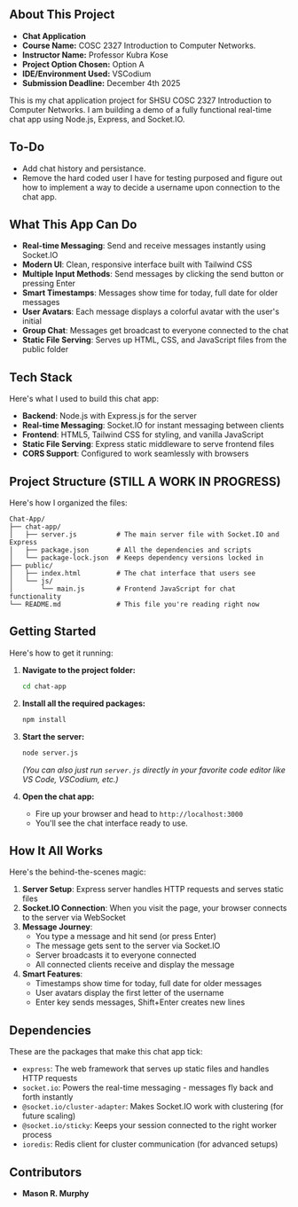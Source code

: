 ## About This Project
- **Chat Application**
- **Course Name:** COSC 2327 Introduction to Computer Networks.
- **Instructor Name:** Professor Kubra Kose
- **Project Option Chosen:** Option A
- **IDE/Environment Used:** VSCodium
- **Submission Deadline:** December 4th 2025

This is my chat application project for SHSU COSC 2327 Introduction to Computer Networks. I am building a demo of a fully functional real-time chat app using Node.js, Express, and Socket.IO.

## To-Do

- Add chat history and persistance.
- Remove the hard coded user I have for testing purposed and figure out how to implement a way to decide a username upon connection to the chat app.

## What This App Can Do

- **Real-time Messaging**: Send and receive messages instantly using Socket.IO
- **Modern UI**: Clean, responsive interface built with Tailwind CSS
- **Multiple Input Methods**: Send messages by clicking the send button or pressing Enter
- **Smart Timestamps**: Messages show time for today, full date for older messages
- **User Avatars**: Each message displays a colorful avatar with the user's initial
- **Group Chat**: Messages get broadcast to everyone connected to the chat
- **Static File Serving**: Serves up HTML, CSS, and JavaScript files from the public folder

## Tech Stack

Here's what I used to build this chat app:

- **Backend**: Node.js with Express.js for the server
- **Real-time Messaging**: Socket.IO for instant messaging between clients
- **Frontend**: HTML5, Tailwind CSS for styling, and vanilla JavaScript
- **Static File Serving**: Express static middleware to serve frontend files
- **CORS Support**: Configured to work seamlessly with browsers

## Project Structure (STILL A WORK IN PROGRESS)

Here's how I organized the files:

```
Chat-App/
├── chat-app/
│   ├── server.js          # The main server file with Socket.IO and Express
│   ├── package.json       # All the dependencies and scripts
│   └── package-lock.json  # Keeps dependency versions locked in
├── public/
│   ├── index.html         # The chat interface that users see
│   └── js/
│       └── main.js        # Frontend JavaScript for chat functionality
└── README.md              # This file you're reading right now
```

## Getting Started

Here's how to get it running:

1. **Navigate to the project folder:**
   ```bash
   cd chat-app
   ```

2. **Install all the required packages:**
   ```bash
   npm install
   ```

3. **Start the server:**
   ```bash
   node server.js
   ```
   *(You can also just run `server.js` directly in your favorite code editor like VS Code, VSCodium, etc.)*

4. **Open the chat app:**
   - Fire up your browser and head to `http://localhost:3000`
   - You'll see the chat interface ready to use.

## How It All Works

Here's the behind-the-scenes magic:

1. **Server Setup**: Express server handles HTTP requests and serves static files
2. **Socket.IO Connection**: When you visit the page, your browser connects to the server via WebSocket
3. **Message Journey**: 
   - You type a message and hit send (or press Enter)
   - The message gets sent to the server via Socket.IO
   - Server broadcasts it to everyone connected
   - All connected clients receive and display the message
4. **Smart Features**: 
   - Timestamps show time for today, full date for older messages
   - User avatars display the first letter of the username
   - Enter key sends messages, Shift+Enter creates new lines

## Dependencies

These are the packages that make this chat app tick:

- `express`: The web framework that serves up static files and handles HTTP requests
- `socket.io`: Powers the real-time messaging - messages fly back and forth instantly
- `@socket.io/cluster-adapter`: Makes Socket.IO work with clustering (for future scaling)
- `@socket.io/sticky`: Keeps your session connected to the right worker process
- `ioredis`: Redis client for cluster communication (for advanced setups)

## Contributors

- **Mason R. Murphy**